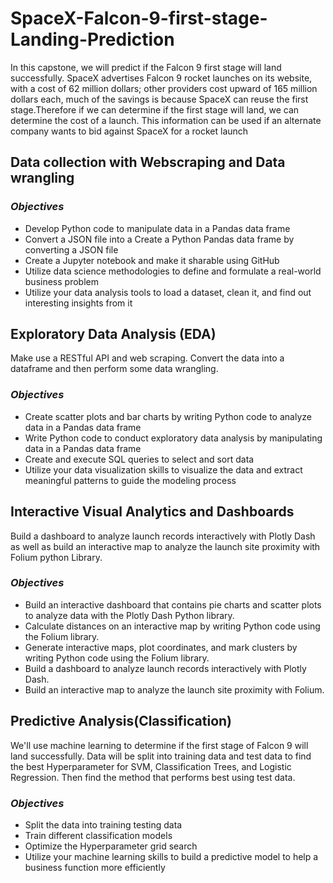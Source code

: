# SpaceX-Falcon-9-first-stage-Landing-Prediction
In this capstone, we will predict if the Falcon 9 first stage will land successfully. SpaceX advertises Falcon 9 rocket launches on its website, with a cost of 62 million dollars; other providers cost upward of 165 million dollars each, much of the savings is because SpaceX can reuse the first stage.Therefore if we can determine if the first stage will land, we can determine the cost of a launch. This information can be used if an alternate company wants to bid against SpaceX for a rocket launch

## Data collection with Webscraping and Data wrangling
### _Objectives_
+ Develop Python code to manipulate data in a Pandas data frame
+ Convert a JSON file into a Create a Python Pandas data frame by converting a JSON file
+ Create a Jupyter notebook and make it sharable using GitHub
+ Utilize data science methodologies to define and formulate a real-world business problem
+ Utilize your data analysis tools to load a dataset, clean it, and find out interesting insights from it

## Exploratory Data Analysis (EDA)
Make use a RESTful API and web scraping. Convert the data into a dataframe and then perform some data wrangling.
### _Objectives_
+ Create scatter plots and bar charts by writing Python code to analyze data in a Pandas data frame
+ Write Python code to conduct exploratory data analysis by manipulating data in a Pandas data frame
+ Create and execute SQL queries to select and sort data
+ Utilize your data visualization skills to visualize the data and extract meaningful patterns to guide the modeling process

## Interactive Visual Analytics and Dashboards
Build a dashboard to analyze launch records interactively with Plotly Dash as well as build an interactive map to analyze the launch site proximity with Folium python Library.
### _Objectives_
+ Build an interactive dashboard that contains pie charts and scatter plots to analyze data with the Plotly Dash Python library.
+ Calculate distances on an interactive map by writing Python code using the Folium library.
+ Generate interactive maps, plot coordinates, and mark clusters by writing Python code using the Folium library.
+ Build a dashboard to analyze launch records interactively with Plotly Dash.
+ Build an interactive map to analyze the launch site proximity with Folium.

## Predictive Analysis(Classification)
We'll use machine learning to determine if the first stage of Falcon 9 will land successfully. Data will be split into training data and test data to find the best Hyperparameter for SVM, Classification Trees, and Logistic Regression. Then find the method that performs best using test data.
### _Objectives_
+ Split the data into training testing data
+ Train different classification models
+ Optimize the Hyperparameter grid search
+ Utilize your machine learning skills to build a predictive model to help a business function more efficiently
